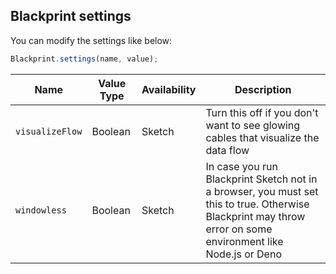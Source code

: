 ## Blackprint settings
You can modify the settings like below:
```js
Blackprint.settings(name, value);
```

|Name|Value Type|Availability|Description|
|---|---|---|---|
|`visualizeFlow`|Boolean|Sketch|Turn this off if you don't want to see glowing cables that visualize the data flow|
|`windowless`|Boolean|Sketch|In case you run Blackprint Sketch not in a browser, you must set this to true. Otherwise Blackprint may throw error on some environment like Node.js or Deno|